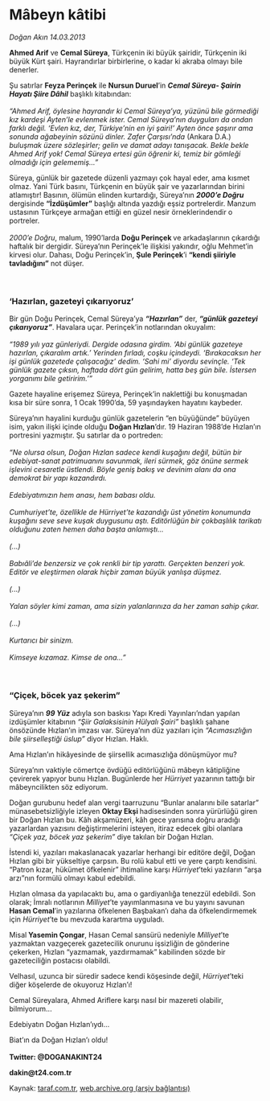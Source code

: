 # Mâbeyn kâtibi

*Doğan Akın 14.03.2013*

<div class="yazi"><p><b>Ahmed Arif</b> ve <b>Cemal Süreya</b>, Türkçenin iki büyük şairidir, Türkçenin iki büyük Kürt şairi. Hayrandırlar birbirlerine, o kadar ki akraba olmayı bile denerler.</p>
<p>Şu satırlar <b>Feyza Perinçek</b> ile <b>Nursun Duruel</b>’in <b><i>Cemal Süreya- Şairin Hayatı Şiire Dâhil</i></b> başlıklı kitabından:<br/><br/><i>“Ahmed Arif, öylesine hayrandır ki Cemal Süreya’ya, yüzünü bile görmediği kız kardeşi Ayten’le evlenmek ister. Cemal Süreya’nın duyguları da ondan farklı değil. ‘Evlen kız, der, Türkiye’nin en iyi şairi!’ Ayten önce şaşırır ama sonunda ağabeyinin sözünü dinler. Zafer Çarşısı’nda </i>(Ankara D.A.) <i>buluşmak üzere sözleşirler; gelin ve damat adayı tanışacak. Bekle bekle Ahmed Arif yok! Cemal Süreya ertesi gün öğrenir ki, temiz bir gömleği olmadığı için gelememiş...”</i></p>
<p>Süreya, günlük bir gazetede düzenli yazmayı çok hayal eder, ama kısmet olmaz. Yani Türk basını, Türkçenin en büyük şair ve yazarlarından birini atlamıştır! Basının, ölümün elinden kurtardığı, Süreya’nın <b><i>2000’e Doğru</i></b> dergisinde <b>“İzdüşümler”</b> başlığı altında yazdığı eşsiz portrelerdir. Manzum ustasının Türkçeye armağan ettiği en güzel nesir örneklerindendir o portreler.<br/><br/><i>2000’e Doğru</i>, malum, 1990’larda <b>Doğu Perinçek </b>ve arkadaşlarının çıkardığı haftalık bir dergidir. Süreya’nın Perinçek’le ilişkisi yakındır, oğlu Mehmet’in kirvesi olur. Dahası, Doğu Perinçek’in, <b>Şule Perinçek</b>’i <b>“kendi şiiriyle tavladığını”</b> not düşer.<br/><br/><br/></p>
<h3>‘Hazırlan, gazeteyi çıkarıyoruz’</h3>
<p>Bir gün Doğu Perinçek, Cemal Süreya’ya<i> <b>“Hazırlan”</b></i> der, <b><i>“günlük gazeteyi çıkarıyoruz”</i></b>. Havalara uçar. Perinçek’in notlarından okuyalım:<br/><br/><i>“1989 yılı yaz günleriydi. Dergide odasına girdim. ‘Abi günlük gazeteye hazırlan, çıkaralım artık.’ Yerinden fırladı, coşku içindeydi. ‘Bırakacaksın her işi günlük gazetede çalışacağız’ dedim. ‘Sahi mi’ diyordu sevinçle. ‘Tek günlük gazete çıksın, haftada dört gün gelirim, hatta beş gün bile. İstersen yorganımı bile getiririm.’”</i></p>
<p>Gazete hayaline erişemez Süreya, Perinçek’in naklettiği bu konuşmadan kısa bir süre sonra, 1 Ocak 1990’da, 59 yaşındayken hayatını kaybeder.</p>
<p>Süreya’nın hayalini kurduğu günlük gazetelerin “en büyüğünde” büyüyen isim, yakın ilişki içinde olduğu <b>Doğan Hızlan</b>’dır. 19 Haziran 1988’de Hızlan’ın portresini yazmıştır. Şu satırlar da o portreden:<br/><br/><i>“Ne olursa olsun, Doğan Hızlan sadece kendi kuşağını değil, bütün bir edebiyat-sanat patrimuanını savunmak, ileri sürmek, göz önüne sermek işlevini cesaretle üstlendi. Böyle geniş bakış ve devinim alanı da ona demokrat bir yapı kazandırdı.<br/><br/></i><i>Edebiyatımızın hem anası, hem babası oldu.<br/><br/></i><i>Cumhuriyet’te, özellikle de Hürriyet’te kazandığı üst yönetim konumunda kuşağını seve seve kuşak duygusunu aştı. Editörlüğün bir çokbaşlılık tarikatı olduğunu zaten hemen daha başta anlamıştı... <br/><br/>(...)<br/><br/></i><i>Babıâli’de benzersiz ve çok renkli bir tip yarattı. Gerçekten benzeri yok. Editör ve eleştirmen olarak hiçbir zaman büyük yanlışa düşmez. <br/><br/>(...)<br/><br/></i><i>Yalan söyler kimi zaman, ama sizin yalanlarınıza da her zaman sahip çıkar. <br/><br/>(...)<br/><br/></i><i>Kurtarıcı bir sinizm.<br/><br/></i><i>Kimseye kızamaz. Kimse de ona...”<br/><br/><br/></i></p>
<h3>“Çiçek, böcek yaz şekerim”</h3>
<p>Süreya’nın <b><i>99 Yüz</i></b> adıyla son baskısı Yapı Kredi Yayınları’ndan yapılan izdüşümler kitabının <i>“Şiir Galaksisinin Hülyalı Şairi”</i> başlıklı şahane önsözünde Hızlan’ın imzası var. Süreya’nın düz yazıları için <i>“Acımasızlığın bile şiirselleştiği üslup” </i>diyor Hızlan. Haklı.</p>
<p>Ama Hızlan’ın hikâyesinde de şiirsellik acımasızlığa dönüşmüyor mu? </p>
<p>Süreya’nın vaktiyle cömertçe övdüğü editörlüğünü mâbeyn kâtipliğine çevirerek yapıyor bunu Hızlan. Bugünlerde her <i>Hürriyet</i> yazarının tattığı bir mâbeyncilikten söz ediyorum. </p>
<p>Doğan gurubunu hedef alan vergi taarruzunu “Bunlar analarını bile satarlar” münasebetsizliğiyle izleyen <b>Oktay Ekşi </b>hadisesinden sonra yürürlüğü giren bir Doğan Hızlan bu. Kâh akşamüzeri, kâh gece yarısına doğru aradığı yazarlardan yazısını değiştirmelerini isteyen, itiraz edecek gibi olanlara <i>“Çiçek yaz, böcek yaz şekerim” </i>diye takılan bir Doğan Hızlan.</p>
<p>İstendi ki, yazıları makaslanacak yazarlar herhangi bir editöre değil, Doğan Hızlan gibi bir yükseltiye çarpsın. Bu rolü kabul etti ve yere çarptı kendisini. “Patron kızar, hükümet öfkelenir” ihtimaline karşı <i>Hürriyet</i>’teki yazıların “arşa arzı”nın formülü olmayı kabul edebildi. </p>
<p>Hızlan olmasa da yapılacaktı bu, ama o gardiyanlığa tenezzül edebildi. Son olarak; İmralı notlarının <i>Milliyet</i>’te yayımlanmasına ve bu yayını savunan <b>Hasan Cemal</b>’in yazılarına öfkelenen Başbakan’ı daha da öfkelendirmemek için <i>Hürriyet</i>’te bu mevzuda karartma uyguladı.</p>
<p>Misal<b> Yasemin Çongar</b>, Hasan Cemal sansürü nedeniyle <i>Milliyet</i>’te yazmaktan vazgeçerek gazetecilik onurunu işsizliğin de gönderine çekerken, Hızlan “yazmamak, yazdırmamak” kabilinden sözde bir gazeteciliğin postacısı olabildi.</p>
<p>Velhasıl, uzunca bir süredir sadece kendi köşesinde değil, <i>Hürriyet</i>’teki diğer köşelerde de okuyoruz Hızlan’ı!</p>
<p>Cemal Süreyalara, Ahmed Ariflere karşı nasıl bir mazereti olabilir, bilmiyorum...</p>
<p>Edebiyatın Doğan Hızlan’ıydı...</p>
<p>Biat’ın da Doğan Hızlan’ı oldu!<br/><br/><b>Twitter: @DOGANAKINT24</b></p>
<p><b>dakin@t24.com.tr</b></p>
</div>

Kaynak: [taraf.com.tr](http://www.taraf.com.tr/dogan-akin/makale-mabeyn-katibi.htm), [web.archive.org (arşiv bağlantısı)](http://web.archive.org/web/20131231001937/http://www.taraf.com.tr/dogan-akin/makale-mabeyn-katibi.htm)
